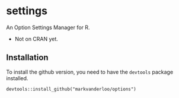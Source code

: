 settings
=======

An Option Settings Manager for R.


* Not on CRAN yet.

Installation
---------------
To install the github version, you need to have the ```devtools``` package installed.
```
devtools::install_github("markvanderloo/options")
```

